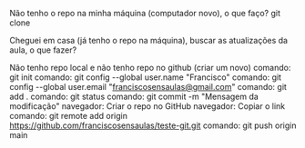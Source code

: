 Não tenho o repo na minha máquina (computador novo), o que faço?
git clone <link>


Cheguei em casa (já tenho o repo na máquina), buscar as atualizações da aula, o que fazer?


Não tenho repo local e não tenho repo no github (criar um novo)
comando: git init
comando: git config --global user.name "Francisco"
comando: git config --global user.email "franciscosensaulas@gmail.com"
comando: git add .
comando: git status
comando: git commit -m "Mensagem da modificação"
navegador: Criar o repo no GitHub
navegador: Copiar o link
comando: git remote add origin https://github.com/franciscosensaulas/teste-git.git
comando: git push origin main




















